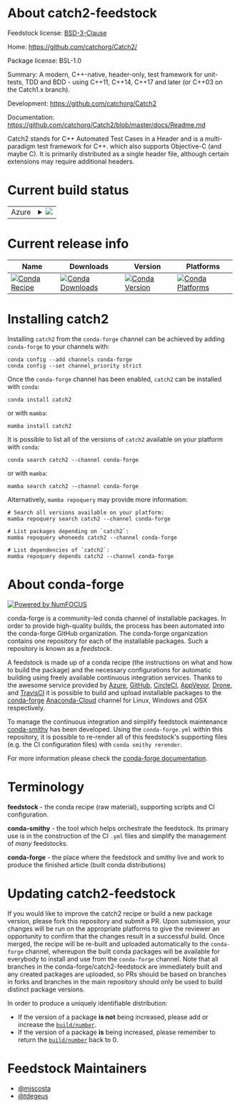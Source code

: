 About catch2-feedstock
======================

Feedstock license: [BSD-3-Clause](https://github.com/conda-forge/catch2-feedstock/blob/main/LICENSE.txt)

Home: https://github.com/catchorg/Catch2/

Package license: BSL-1.0

Summary: A modern, C++-native, header-only, test framework for unit-tests, TDD and BDD - using
C++11, C++14, C++17 and later (or C++03 on the Catch1.x branch).


Development: https://github.com/catchorg/Catch2

Documentation: https://github.com/catchorg/Catch2/blob/master/docs/Readme.md

Catch2 stands for C++ Automated Test Cases in a Header and is a multi-paradigm test framework
for C++. which also supports Objective-C (and maybe C). It is primarily distributed as a single
header file, although certain extensions may require additional headers.


Current build status
====================


<table>
    
  <tr>
    <td>Azure</td>
    <td>
      <details>
        <summary>
          <a href="https://dev.azure.com/conda-forge/feedstock-builds/_build/latest?definitionId=6205&branchName=main">
            <img src="https://dev.azure.com/conda-forge/feedstock-builds/_apis/build/status/catch2-feedstock?branchName=main">
          </a>
        </summary>
        <table>
          <thead><tr><th>Variant</th><th>Status</th></tr></thead>
          <tbody><tr>
              <td>linux_64</td>
              <td>
                <a href="https://dev.azure.com/conda-forge/feedstock-builds/_build/latest?definitionId=6205&branchName=main">
                  <img src="https://dev.azure.com/conda-forge/feedstock-builds/_apis/build/status/catch2-feedstock?branchName=main&jobName=linux&configuration=linux%20linux_64_" alt="variant">
                </a>
              </td>
            </tr><tr>
              <td>linux_aarch64</td>
              <td>
                <a href="https://dev.azure.com/conda-forge/feedstock-builds/_build/latest?definitionId=6205&branchName=main">
                  <img src="https://dev.azure.com/conda-forge/feedstock-builds/_apis/build/status/catch2-feedstock?branchName=main&jobName=linux&configuration=linux%20linux_aarch64_" alt="variant">
                </a>
              </td>
            </tr><tr>
              <td>linux_ppc64le</td>
              <td>
                <a href="https://dev.azure.com/conda-forge/feedstock-builds/_build/latest?definitionId=6205&branchName=main">
                  <img src="https://dev.azure.com/conda-forge/feedstock-builds/_apis/build/status/catch2-feedstock?branchName=main&jobName=linux&configuration=linux%20linux_ppc64le_" alt="variant">
                </a>
              </td>
            </tr><tr>
              <td>osx_64</td>
              <td>
                <a href="https://dev.azure.com/conda-forge/feedstock-builds/_build/latest?definitionId=6205&branchName=main">
                  <img src="https://dev.azure.com/conda-forge/feedstock-builds/_apis/build/status/catch2-feedstock?branchName=main&jobName=osx&configuration=osx%20osx_64_" alt="variant">
                </a>
              </td>
            </tr><tr>
              <td>osx_arm64</td>
              <td>
                <a href="https://dev.azure.com/conda-forge/feedstock-builds/_build/latest?definitionId=6205&branchName=main">
                  <img src="https://dev.azure.com/conda-forge/feedstock-builds/_apis/build/status/catch2-feedstock?branchName=main&jobName=osx&configuration=osx%20osx_arm64_" alt="variant">
                </a>
              </td>
            </tr><tr>
              <td>win_64</td>
              <td>
                <a href="https://dev.azure.com/conda-forge/feedstock-builds/_build/latest?definitionId=6205&branchName=main">
                  <img src="https://dev.azure.com/conda-forge/feedstock-builds/_apis/build/status/catch2-feedstock?branchName=main&jobName=win&configuration=win%20win_64_" alt="variant">
                </a>
              </td>
            </tr>
          </tbody>
        </table>
      </details>
    </td>
  </tr>
</table>

Current release info
====================

| Name | Downloads | Version | Platforms |
| --- | --- | --- | --- |
| [![Conda Recipe](https://img.shields.io/badge/recipe-catch2-green.svg)](https://anaconda.org/conda-forge/catch2) | [![Conda Downloads](https://img.shields.io/conda/dn/conda-forge/catch2.svg)](https://anaconda.org/conda-forge/catch2) | [![Conda Version](https://img.shields.io/conda/vn/conda-forge/catch2.svg)](https://anaconda.org/conda-forge/catch2) | [![Conda Platforms](https://img.shields.io/conda/pn/conda-forge/catch2.svg)](https://anaconda.org/conda-forge/catch2) |

Installing catch2
=================

Installing `catch2` from the `conda-forge` channel can be achieved by adding `conda-forge` to your channels with:

```
conda config --add channels conda-forge
conda config --set channel_priority strict
```

Once the `conda-forge` channel has been enabled, `catch2` can be installed with `conda`:

```
conda install catch2
```

or with `mamba`:

```
mamba install catch2
```

It is possible to list all of the versions of `catch2` available on your platform with `conda`:

```
conda search catch2 --channel conda-forge
```

or with `mamba`:

```
mamba search catch2 --channel conda-forge
```

Alternatively, `mamba repoquery` may provide more information:

```
# Search all versions available on your platform:
mamba repoquery search catch2 --channel conda-forge

# List packages depending on `catch2`:
mamba repoquery whoneeds catch2 --channel conda-forge

# List dependencies of `catch2`:
mamba repoquery depends catch2 --channel conda-forge
```


About conda-forge
=================

[![Powered by
NumFOCUS](https://img.shields.io/badge/powered%20by-NumFOCUS-orange.svg?style=flat&colorA=E1523D&colorB=007D8A)](https://numfocus.org)

conda-forge is a community-led conda channel of installable packages.
In order to provide high-quality builds, the process has been automated into the
conda-forge GitHub organization. The conda-forge organization contains one repository
for each of the installable packages. Such a repository is known as a *feedstock*.

A feedstock is made up of a conda recipe (the instructions on what and how to build
the package) and the necessary configurations for automatic building using freely
available continuous integration services. Thanks to the awesome service provided by
[Azure](https://azure.microsoft.com/en-us/services/devops/), [GitHub](https://github.com/),
[CircleCI](https://circleci.com/), [AppVeyor](https://www.appveyor.com/),
[Drone](https://cloud.drone.io/welcome), and [TravisCI](https://travis-ci.com/)
it is possible to build and upload installable packages to the
[conda-forge](https://anaconda.org/conda-forge) [Anaconda-Cloud](https://anaconda.org/)
channel for Linux, Windows and OSX respectively.

To manage the continuous integration and simplify feedstock maintenance
[conda-smithy](https://github.com/conda-forge/conda-smithy) has been developed.
Using the ``conda-forge.yml`` within this repository, it is possible to re-render all of
this feedstock's supporting files (e.g. the CI configuration files) with ``conda smithy rerender``.

For more information please check the [conda-forge documentation](https://conda-forge.org/docs/).

Terminology
===========

**feedstock** - the conda recipe (raw material), supporting scripts and CI configuration.

**conda-smithy** - the tool which helps orchestrate the feedstock.
                   Its primary use is in the construction of the CI ``.yml`` files
                   and simplify the management of *many* feedstocks.

**conda-forge** - the place where the feedstock and smithy live and work to
                  produce the finished article (built conda distributions)


Updating catch2-feedstock
=========================

If you would like to improve the catch2 recipe or build a new
package version, please fork this repository and submit a PR. Upon submission,
your changes will be run on the appropriate platforms to give the reviewer an
opportunity to confirm that the changes result in a successful build. Once
merged, the recipe will be re-built and uploaded automatically to the
`conda-forge` channel, whereupon the built conda packages will be available for
everybody to install and use from the `conda-forge` channel.
Note that all branches in the conda-forge/catch2-feedstock are
immediately built and any created packages are uploaded, so PRs should be based
on branches in forks and branches in the main repository should only be used to
build distinct package versions.

In order to produce a uniquely identifiable distribution:
 * If the version of a package **is not** being increased, please add or increase
   the [``build/number``](https://docs.conda.io/projects/conda-build/en/latest/resources/define-metadata.html#build-number-and-string).
 * If the version of a package **is** being increased, please remember to return
   the [``build/number``](https://docs.conda.io/projects/conda-build/en/latest/resources/define-metadata.html#build-number-and-string)
   back to 0.

Feedstock Maintainers
=====================

* [@mjscosta](https://github.com/mjscosta/)
* [@tdegeus](https://github.com/tdegeus/)

